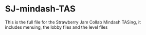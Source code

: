# SJ-mindash-TAS

This is the full file for the Strawberry Jam Collab Mindash TASing, it includes menuing, the lobby files and the level files
